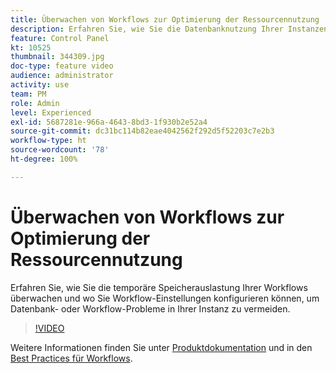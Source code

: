 ```yaml
---
title: Überwachen von Workflows zur Optimierung der Ressourcennutzung
description: Erfahren Sie, wie Sie die Datenbanknutzung Ihrer Instanzen überwachen.
feature: Control Panel
kt: 10525
thumbnail: 344309.jpg
doc-type: feature video
audience: administrator
activity: use
team: PM
role: Admin
level: Experienced
exl-id: 5687281e-966a-4643-8bd3-1f930b2e52a4
source-git-commit: dc31bc114b82eae4042562f292d5f52203c7e2b3
workflow-type: ht
source-wordcount: '78'
ht-degree: 100%

---
```


# Überwachen von Workflows zur Optimierung der Ressourcennutzung

Erfahren Sie, wie Sie die temporäre Speicherauslastung Ihrer Workflows überwachen und wo Sie Workflow-Einstellungen konfigurieren können, um Datenbank- oder Workflow-Probleme in Ihrer Instanz zu vermeiden.

>[!VIDEO](https://video.tv.adobe.com/v/344309/?quality=12)

Weitere Informationen finden Sie unter [Produktdokumentation](https://experienceleague.adobe.com/docs/control-panel/using/performance-monitoring/database-monitoring/workflow-monitoring.html?lang=de) und in den [Best Practices für Workflows](https://experienceleague.adobe.com/docs/campaign-classic/using/automating-with-workflows/introduction/workflow-best-practices.html?lang=de).
